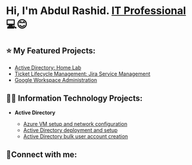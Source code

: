 <h1>Hi, I'm Abdul Rashid. <a href="https://www.linkedin.com/in/kirk-gacias/">IT Professional</a>💻😊</h1>

<h2> ⭐ My Featured Projects:</h2>


- [Active Directory: Home Lab](https://github.com/a-rashid-saaka/Active-Directory)
- [Ticket Lifecycle Management: Jira Service Management](https://github.com/a-rashid-saaka/Ticketing-system-Jira-Service-Management)
- [Google Workspace Administration](https://github.com/a-rashid-saaka/google-workspace)



<h2>👨‍💻 Information Technology Projects:</h2>

- <b>Active Directory</b>

  - [Azure VM setup and network configuration](https://github.com/a-rashid-saaka/Azure_VM_setup_and_Network_Configuration)
  - [Active Directory deployment and setup](https://github.com/a-rashid-saaka/Active_directory_deployment_and_setup)
  - [Active Directory bulk user account creation](https://github.com/a-rashid-saaka/Active_Directory_user_generation)



<h2>🤝Connect with me:</h2>

